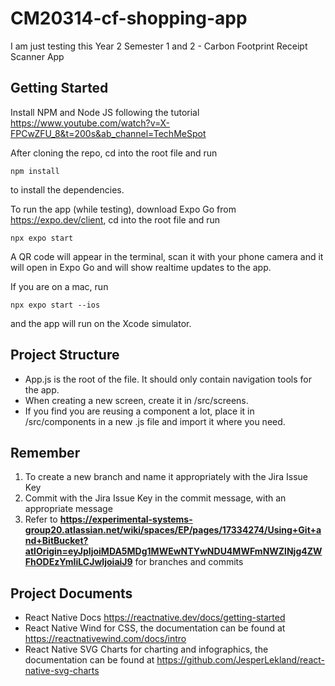 # CM20314-cf-shopping-app

I am just testing this
Year 2 Semester 1 and 2 - Carbon Footprint Receipt Scanner App

## Getting Started

Install NPM and Node JS following the tutorial https://www.youtube.com/watch?v=X-FPCwZFU_8&t=200s&ab_channel=TechMeSpot

After cloning the repo, cd into the root file and run

```
npm install
```

to install the dependencies.

To run the app (while testing), download Expo Go from https://expo.dev/client, cd into the root file and run

```
npx expo start
```

A QR code will appear in the terminal, scan it with your phone camera and it will open in Expo Go and will show realtime updates to the app.

If you are on a mac, run

```
npx expo start --ios
```

and the app will run on the Xcode simulator.

## Project Structure

- App.js is the root of the file. It should only contain navigation tools for the app.
- When creating a new screen, create it in /src/screens.
- If you find you are reusing a component a lot, place it in /src/components in a new <component-name>.js file and import it where you need.

## Remember

1. To create a new branch and name it appropriately with the Jira Issue Key
2. Commit with the Jira Issue Key in the commit message, with an appropriate message
3. Refer to **https://experimental-systems-group20.atlassian.net/wiki/spaces/EP/pages/17334274/Using+Git+and+BitBucket?atlOrigin=eyJpIjoiMDA5MDg1MWEwNTYwNDU4MWFmNWZlNjg4ZWFhODEzYmIiLCJwIjoiaiJ9** for branches and commits

## Project Documents

- React Native Docs https://reactnative.dev/docs/getting-started
- React Native Wind for CSS, the documentation can be found at https://reactnativewind.com/docs/intro
- React Native SVG Charts for charting and infographics, the documentation can be found at https://github.com/JesperLekland/react-native-svg-charts
